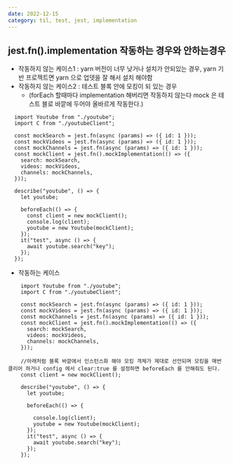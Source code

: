 ```yaml
---
date: 2022-12-15
category: til, test, jest, implementation
---
```


## jest.fn().implementation 작동하는 경우와 안하는경우

- 작동하지 않는 케이스1 : yarn 버전이 너무 낮거나 설치가 안되있는 경우, yarn 기반 프로젝트면 yarn 으로 업뎃을 잘 해서 설치 해야함
- 작동하지 않는 케이스2 : 테스트 블록 안에 모킹이 되 있는 경우
  - (forEach 할때마다 implementation 해버리면 작동하지 않는다 mock 은 테스트 블로 바깥에 두어야 올바르게 작동한다.)

```
  import Youtube from "./youtube";
  import C from "./youtubeClient";

  const mockSearch = jest.fn(async (params) => ({ id: 1 }));
  const mockVideos = jest.fn(async (params) => ({ id: 1 }));
  const mockChannels = jest.fn(async (params) => ({ id: 1 }));
  const mockClient = jest.fn().mockImplementation(() => ({
    search: mockSearch,
    videos: mockVideos,
    channels: mockChannels,
  }));

  describe("youtube", () => {
    let youtube;

    beforeEach(() => {
      const client = new mockClient();
      console.log(client);
      youtube = new Youtube(mockClient);
    });
    it("test", async () => {
      await youtube.search("key");
    });
  });

```

- 작동하는 케이스

```
    import Youtube from "./youtube";
    import C from "./youtubeClient";

    const mockSearch = jest.fn(async (params) => ({ id: 1 }));
    const mockVideos = jest.fn(async (params) => ({ id: 1 }));
    const mockChannels = jest.fn(async (params) => ({ id: 1 }));
    const mockClient = jest.fn().mockImplementation(() => ({
      search: mockSearch,
      videos: mockVideos,
      channels: mockChannels,
    }));

    //아래처럼 블록 바깥에서 인스턴스화 해야 모킹 객체가 제대로 선언되며 모킹을 매번 클리어 하거나 config 에서 clear:true 를 설정하면 beforeEach 를 안해줘도 된다.
    const client = new mockClient();

    describe("youtube", () => {
      let youtube;

      beforeEach(() => {

        console.log(client);
        youtube = new Youtube(mockClient);
      });
      it("test", async () => {
        await youtube.search("key");
      });
    });
```
